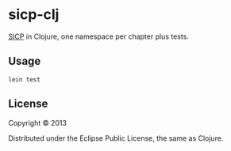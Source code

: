 # sicp-clj

[SICP](http://mitpress.mit.edu/sicp/) in Clojure, one namespace per chapter plus tests. 

## Usage

`lein test`

## License

Copyright © 2013

Distributed under the Eclipse Public License, the same as Clojure.
